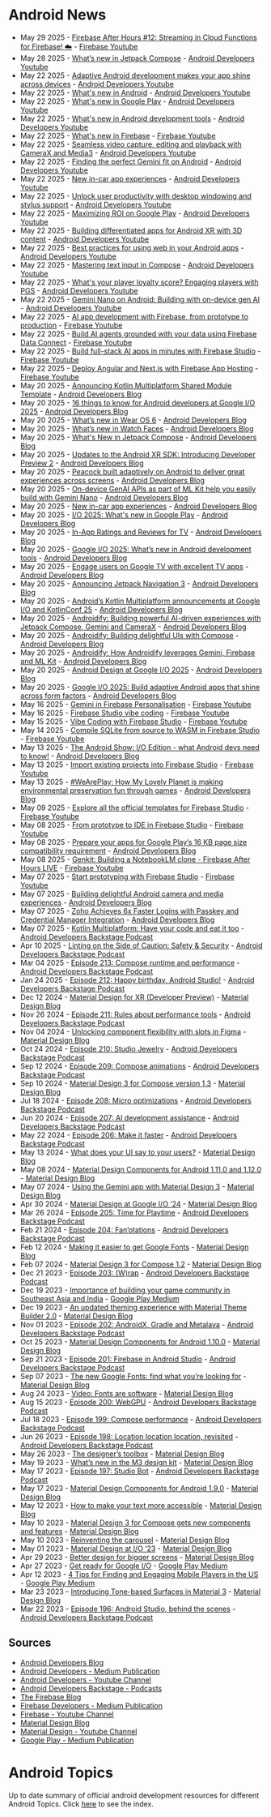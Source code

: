 # Android News

<!-- NEWS:START -->
- May 29 2025 - [Firebase After Hours #12: Streaming in Cloud Functions for Firebase! ☁️](https://www.youtube.com/watch?v=IuSH0VHazcA) - [Firebase Youtube](https://www.youtube.com/user/Firebase)
- May 28 2025 - [What’s new in Jetpack Compose](https://www.youtube.com/watch?v=89UusPuz8q4) - [Android Developers Youtube](https://www.youtube.com/c/AndroidDevelopers)
- May 22 2025 - [Adaptive Android development makes your app shine across devices](https://www.youtube.com/watch?v=15oPNK1W0Tw) - [Android Developers Youtube](https://www.youtube.com/c/AndroidDevelopers)
- May 22 2025 - [What's new in Android](https://www.youtube.com/watch?v=IaNpcrCSDiI) - [Android Developers Youtube](https://www.youtube.com/c/AndroidDevelopers)
- May 22 2025 - [What's new in Google Play](https://www.youtube.com/watch?v=POUqfDBtRbg) - [Android Developers Youtube](https://www.youtube.com/c/AndroidDevelopers)
- May 22 2025 - [What's new in Android development tools](https://www.youtube.com/watch?v=KXKP2tDPW4Y) - [Android Developers Youtube](https://www.youtube.com/c/AndroidDevelopers)
- May 22 2025 - [What's new in Firebase](https://www.youtube.com/watch?v=R_gqv8PwM78) - [Firebase Youtube](https://www.youtube.com/user/Firebase)
- May 22 2025 - [Seamless video capture, editing and playback with CameraX and Media3](https://www.youtube.com/watch?v=3zXVPU2vKXs) - [Android Developers Youtube](https://www.youtube.com/c/AndroidDevelopers)
- May 22 2025 - [Finding the perfect Gemini fit on Android](https://www.youtube.com/watch?v=7Tnq4y7T4xs) - [Android Developers Youtube](https://www.youtube.com/c/AndroidDevelopers)
- May 22 2025 - [New in-car app experiences](https://www.youtube.com/watch?v=ud09zuXHst4) - [Android Developers Youtube](https://www.youtube.com/c/AndroidDevelopers)
- May 22 2025 - [Unlock user productivity with desktop windowing and stylus support](https://www.youtube.com/watch?v=MmeJSLAnB-M) - [Android Developers Youtube](https://www.youtube.com/c/AndroidDevelopers)
- May 22 2025 - [Maximizing ROI on Google Play](https://www.youtube.com/watch?v=T41OD37tI54) - [Android Developers Youtube](https://www.youtube.com/c/AndroidDevelopers)
- May 22 2025 - [Building differentiated apps for Android XR with 3D content](https://www.youtube.com/watch?v=KbTJNK1ALYc) - [Android Developers Youtube](https://www.youtube.com/c/AndroidDevelopers)
- May 22 2025 - [Best practices for using web in your Android apps](https://www.youtube.com/watch?v=2IAoYnzCTvw) - [Android Developers Youtube](https://www.youtube.com/c/AndroidDevelopers)
- May 22 2025 - [Mastering text input in Compose](https://www.youtube.com/watch?v=07Y9CPuxgvQ) - [Android Developers Youtube](https://www.youtube.com/c/AndroidDevelopers)
- May 22 2025 - [What's your player loyalty score? Engaging players with PGS](https://www.youtube.com/watch?v=v-6b_wWF96U) - [Android Developers Youtube](https://www.youtube.com/c/AndroidDevelopers)
- May 22 2025 - [Gemini Nano on Android: Building with on-device gen AI](https://www.youtube.com/watch?v=mP9QESmEDls) - [Android Developers Youtube](https://www.youtube.com/c/AndroidDevelopers)
- May 22 2025 - [AI app development with Firebase, from prototype to production](https://www.youtube.com/watch?v=rxKYK3DIzN0) - [Firebase Youtube](https://www.youtube.com/user/Firebase)
- May 22 2025 - [Build AI agents grounded with your data using Firebase Data Connect](https://www.youtube.com/watch?v=nZhkjSFB6UA) - [Firebase Youtube](https://www.youtube.com/user/Firebase)
- May 22 2025 - [Build full-stack AI apps in minutes with Firebase Studio](https://www.youtube.com/watch?v=x2zvki_VlRE) - [Firebase Youtube](https://www.youtube.com/user/Firebase)
- May 22 2025 - [Deploy Angular and Next.js with Firebase App Hosting](https://www.youtube.com/watch?v=XEhd9a9YhSk) - [Firebase Youtube](https://www.youtube.com/user/Firebase)
- May 20 2025 - [Announcing Kotlin Multiplatform Shared Module Template](http://android-developers.googleblog.com/2025/05/kotlin-multiplatform-shared-module-templates.html) - [Android Developers Blog](https://android-developers.googleblog.com/)
- May 20 2025 - [16 things to know for Android developers at Google I/O 2025](http://android-developers.googleblog.com/2025/05/16-things-to-know-for-android-developers-google-io-2025.html) - [Android Developers Blog](https://android-developers.googleblog.com/)
- May 20 2025 - [What’s new in Wear OS 6](http://android-developers.googleblog.com/2025/05/whats-new-in-wear-os-6.html) - [Android Developers Blog](https://android-developers.googleblog.com/)
- May 20 2025 - [What’s new in Watch Faces](http://android-developers.googleblog.com/2025/05/whats-new-in-watch-faces.html) - [Android Developers Blog](https://android-developers.googleblog.com/)
- May 20 2025 - [What's New in Jetpack Compose](http://android-developers.googleblog.com/2025/05/whats-new-in-jetpack-compose.html) - [Android Developers Blog](https://android-developers.googleblog.com/)
- May 20 2025 - [Updates to the Android XR SDK: Introducing Developer Preview 2](http://android-developers.googleblog.com/2025/05/updates-to-android-xr-sdk-developer-preview.html) - [Android Developers Blog](https://android-developers.googleblog.com/)
- May 20 2025 - [Peacock built adaptively on Android to deliver great experiences across screens](http://android-developers.googleblog.com/2025/05/peacock-optimizes-streaming-jetpack-compose.html) - [Android Developers Blog](https://android-developers.googleblog.com/)
- May 20 2025 - [On-device GenAI APIs as part of ML Kit help you easily build with Gemini Nano](http://android-developers.googleblog.com/2025/05/on-device-gen-ai-apis-ml-kit-gemini-nano.html) - [Android Developers Blog](https://android-developers.googleblog.com/)
- May 20 2025 - [New in-car app experiences](http://android-developers.googleblog.com/2025/05/android-for-cars-google-io-2025.html) - [Android Developers Blog](https://android-developers.googleblog.com/)
- May 20 2025 - [I/O 2025: What's new in Google Play](http://android-developers.googleblog.com/2025/05/io-2025-whats-new-in-google-play.html) - [Android Developers Blog](https://android-developers.googleblog.com/)
- May 20 2025 - [In-App Ratings and Reviews for TV](http://android-developers.googleblog.com/2025/05/in-app-ratings-and-reviews-for-tv.html) - [Android Developers Blog](https://android-developers.googleblog.com/)
- May 20 2025 - [Google I/O 2025: What’s new in Android development tools](http://android-developers.googleblog.com/2025/05/google-io-2025-whats-new-in-android-development-tools.html) - [Android Developers Blog](https://android-developers.googleblog.com/)
- May 20 2025 - [Engage users on Google TV with excellent TV apps](http://android-developers.googleblog.com/2025/05/engage-users-google-tv-excellent-apps.html) - [Android Developers Blog](https://android-developers.googleblog.com/)
- May 20 2025 - [Announcing Jetpack Navigation 3](http://android-developers.googleblog.com/2025/05/announcing-jetpack-navigation-3-for-compose.html) - [Android Developers Blog](https://android-developers.googleblog.com/)
- May 20 2025 - [Android’s Kotlin Multiplatform announcements at Google I/O and KotlinConf 25](http://android-developers.googleblog.com/2025/05/android-kotlin-multiplatform-google-io-kotlinconf-2025.html) - [Android Developers Blog](https://android-developers.googleblog.com/)
- May 20 2025 - [Androidify: Building powerful AI-driven experiences with Jetpack Compose, Gemini and CameraX](http://android-developers.googleblog.com/2025/05/androidify-building-ai-driven-experiences-jetpack-compose-gemini-camerax.html) - [Android Developers Blog](https://android-developers.googleblog.com/)
- May 20 2025 - [Androidify: Building delightful UIs with Compose](http://android-developers.googleblog.com/2025/05/androidify-building-delightful-ui-with-compose.html) - [Android Developers Blog](https://android-developers.googleblog.com/)
- May 20 2025 - [Androidify: How Androidify leverages Gemini, Firebase and ML Kit](http://android-developers.googleblog.com/2025/05/androidify-how-androidify-leverages-gemini-firebase-ml-kit.html) - [Android Developers Blog](https://android-developers.googleblog.com/)
- May 20 2025 - [Android Design at Google I/O 2025](http://android-developers.googleblog.com/2025/05/android-design-google-io-25.html) - [Android Developers Blog](https://android-developers.googleblog.com/)
- May 20 2025 - [Google I/O 2025: Build adaptive Android apps that shine across form factors](http://android-developers.googleblog.com/2025/05/adaptiveapps-io25.html) - [Android Developers Blog](https://android-developers.googleblog.com/)
- May 16 2025 - [Gemini in Firebase Personalisation](https://www.youtube.com/watch?v=4MC2jgLwkJg) - [Firebase Youtube](https://www.youtube.com/user/Firebase)
- May 16 2025 - [Firebase Studio vibe coding](https://www.youtube.com/watch?v=xS9bQaYzVBs) - [Firebase Youtube](https://www.youtube.com/user/Firebase)
- May 15 2025 - [Vibe Coding with Firebase Studio](https://www.youtube.com/watch?v=U0Euvr4DEcE) - [Firebase Youtube](https://www.youtube.com/user/Firebase)
- May 14 2025 - [Compile SQLite from source to WASM in Firebase Studio](https://www.youtube.com/watch?v=hox-Sv8ZHxE) - [Firebase Youtube](https://www.youtube.com/user/Firebase)
- May 13 2025 - [The Android Show: I/O Edition - what Android devs need to know!](http://android-developers.googleblog.com/2025/05/the-android-show-io-edition.html) - [Android Developers Blog](https://android-developers.googleblog.com/)
- May 13 2025 - [Import existing projects into Firebase Studio](https://www.youtube.com/watch?v=31GsuvcRcXk) - [Firebase Youtube](https://www.youtube.com/user/Firebase)
- May 13 2025 - [#WeArePlay: How My Lovely Planet is making environmental preservation fun through games](http://android-developers.googleblog.com/2025/05/weareplay-my-lovely-planet-environmental-preservation-game.html) - [Android Developers Blog](https://android-developers.googleblog.com/)
- May 09 2025 - [Explore all the official templates for Firebase Studio](https://www.youtube.com/watch?v=vWfoxcDETY0) - [Firebase Youtube](https://www.youtube.com/user/Firebase)
- May 08 2025 - [From prototype to IDE in Firebase Studio](https://www.youtube.com/watch?v=9CLNxcM1tbo) - [Firebase Youtube](https://www.youtube.com/user/Firebase)
- May 08 2025 - [Prepare your apps for Google Play’s 16 KB page size compatibility requirement](http://android-developers.googleblog.com/2025/05/prepare-play-apps-for-devices-with-16kb-page-size.html) - [Android Developers Blog](https://android-developers.googleblog.com/)
- May 08 2025 - [Genkit: Building a NotebookLM clone - Firebase After Hours LIVE](https://www.youtube.com/watch?v=ZBM9BQz_S_A) - [Firebase Youtube](https://www.youtube.com/user/Firebase)
- May 07 2025 - [Start prototyping with Firebase Studio](https://www.youtube.com/watch?v=hB1BdhINRNE) - [Firebase Youtube](https://www.youtube.com/user/Firebase)
- May 07 2025 - [Building delightful Android camera and media experiences](http://android-developers.googleblog.com/2025/05/building-delightful-android-camera-media-experiences.html) - [Android Developers Blog](https://android-developers.googleblog.com/)
- May 07 2025 - [Zoho Achieves 6x Faster Logins with Passkey and Credential Manager Integration](http://android-developers.googleblog.com/2025/05/zoho-achieves-faster-logins-passkey-credential-manager-integration.html) - [Android Developers Blog](https://android-developers.googleblog.com/)
- May 07 2025 - [​​Kotlin Multiplatform: Have your code and eat it too](http://adbackstage.libsyn.com/kotlin-multiplatform-have-your-code-and-eat-it-too) - [Android Developers Backstage Podcast](https://adbackstage.libsyn.com/)
- Apr 10 2025 - [Linting on the Side of Caution: Safety & Security](http://adbackstage.libsyn.com/linting-on-the-side-of-caution-safety-security) - [Android Developers Backstage Podcast](https://adbackstage.libsyn.com/)
- Mar 04 2025 - [Episode 213: Compose runtime and performance](http://adbackstage.libsyn.com/episode-213-compose-runtime-and-performance) - [Android Developers Backstage Podcast](https://adbackstage.libsyn.com/)
- Jan 24 2025 - [Episode 212: Happy birthday, Android Studio!](http://adbackstage.libsyn.com/episode-212-happy-birthday-android-studio) - [Android Developers Backstage Podcast](https://adbackstage.libsyn.com/)
- Dec 12 2024 - [Material Design for XR (Developer Preview)](https://material.io/blog/material-design-xr-dev-preview) - [Material Design Blog](https://material.io/blog)
- Nov 26 2024 - [Episode 211: Rules about performance tools](http://adbackstage.libsyn.com/episode-211-rules-about-performance-tools) - [Android Developers Backstage Podcast](https://adbackstage.libsyn.com/)
- Nov 04 2024 - [Unlocking component flexibility with slots in Figma](https://material.io/blog/material-3-slot-components-figma) - [Material Design Blog](https://material.io/blog)
- Oct 24 2024 - [Episode 210: Studio Jewelry](http://adbackstage.libsyn.com/episode-210-studio-jewelry) - [Android Developers Backstage Podcast](https://adbackstage.libsyn.com/)
- Sep 12 2024 - [Episode 209: Compose animations](http://adbackstage.libsyn.com/episode-209-compose-animations) - [Android Developers Backstage Podcast](https://adbackstage.libsyn.com/)
- Sep 10 2024 - [Material Design 3 for Compose version 1.3](https://material.io/blog/material-3-compose-1-3) - [Material Design Blog](https://material.io/blog)
- Jul 18 2024 - [Episode 208: Micro optimizations](http://adbackstage.libsyn.com/episode-208-micro-optimizations) - [Android Developers Backstage Podcast](https://adbackstage.libsyn.com/)
- Jun 20 2024 - [Episode 207: AI development assistance](http://adbackstage.libsyn.com/episode-207-ai-development-assistance) - [Android Developers Backstage Podcast](https://adbackstage.libsyn.com/)
- May 22 2024 - [Episode 206: Make it faster](http://adbackstage.libsyn.com/episode-206-make-it-faster) - [Android Developers Backstage Podcast](https://adbackstage.libsyn.com/)
- May 13 2024 - [What does your UI say to your users?](https://material.io/blog/testing-material-3) - [Material Design Blog](https://material.io/blog)
- May 08 2024 - [Material Design Components for Android 1.11.0 and 1.12.0](https://material.io/blog/android-stable-release-1-12-0) - [Material Design Blog](https://material.io/blog)
- May 07 2024 - [Using the Gemini app with Material Design 3](https://material.io/blog/how-to-gemini-app-compose-material-design-3) - [Material Design Blog](https://material.io/blog)
- Apr 30 2024 - [Material Design at Google I/O ‘24](https://material.io/blog/google-io-2024) - [Material Design Blog](https://material.io/blog)
- Mar 26 2024 - [Episode 205: Time for Playtime](http://adbackstage.libsyn.com/episode-205-time-for-playtime) - [Android Developers Backstage Podcast](https://adbackstage.libsyn.com/)
- Feb 21 2024 - [Episode 204: Fan’otations](http://adbackstage.libsyn.com/episode-204-fanotations) - [Android Developers Backstage Podcast](https://adbackstage.libsyn.com/)
- Feb 12 2024 - [Making it easier to get Google Fonts](https://material.io/blog/get-google-fonts-update) - [Material Design Blog](https://material.io/blog)
- Feb 07 2024 - [Material Design 3 for Compose 1.2](https://material.io/blog/material-3-compose-1-2) - [Material Design Blog](https://material.io/blog)
- Dec 21 2023 - [Episode 203: (W)rap](http://adbackstage.libsyn.com/episode-203-wrap) - [Android Developers Backstage Podcast](https://adbackstage.libsyn.com/)
- Dec 19 2023 - [Importance of building your game community in Southeast Asia and India](https://medium.com/googleplaydev/importance-of-building-your-game-community-in-southeast-asia-and-india-dc3aaa65902a?source=rss----1f8baa23933d---4) - [Google Play Medium](https://medium.com/googleplaydev)
- Dec 19 2023 - [An updated theming experience with Material Theme Builder 2.0](https://material.io/blog/material-theme-builder-2-color-match) - [Material Design Blog](https://material.io/blog)
- Nov 01 2023 - [Episode 202: AndroidX, Gradle and Metalava](http://adbackstage.libsyn.com/episode-202-androidx-gradle-and-metalava) - [Android Developers Backstage Podcast](https://adbackstage.libsyn.com/)
- Oct 25 2023 - [Material Design Components for Android 1.10.0](https://material.io/blog/android-stable-release-1-10-0) - [Material Design Blog](https://material.io/blog)
- Sep 21 2023 - [Episode 201: Firebase in Android Studio](http://adbackstage.libsyn.com/episode-201-firebase-in-android-studio) - [Android Developers Backstage Podcast](https://adbackstage.libsyn.com/)
- Sep 07 2023 - [The new Google Fonts: find what you’re looking for](https://material.io/blog/2023-google-fonts-redesign) - [Material Design Blog](https://material.io/blog)
- Aug 24 2023 - [Video: Fonts are software](https://material.io/blog/fonts-are-software-video) - [Material Design Blog](https://material.io/blog)
- Aug 15 2023 - [Episode 200: WebGPU](http://adbackstage.libsyn.com/episode-200-webgpu) - [Android Developers Backstage Podcast](https://adbackstage.libsyn.com/)
- Jul 18 2023 - [Episode 199: Compose performance](http://adbackstage.libsyn.com/episode-199-compose-performance) - [Android Developers Backstage Podcast](https://adbackstage.libsyn.com/)
- Jun 26 2023 - [Episode 198: Location location location, revisited](http://adbackstage.libsyn.com/episode-198-location-location-location-revisited) - [Android Developers Backstage Podcast](https://adbackstage.libsyn.com/)
- May 26 2023 - [The designer’s toolbox](https://material.io/blog/designer-toolbox-figma-android-studio-relay) - [Material Design Blog](https://material.io/blog)
- May 19 2023 - [What’s new in the M3 design kit](https://material.io/blog/whats-new-design-kit) - [Material Design Blog](https://material.io/blog)
- May 17 2023 - [Episode 197: Studio Bot](http://adbackstage.libsyn.com/episode-197-studio-bot) - [Android Developers Backstage Podcast](https://adbackstage.libsyn.com/)
- May 17 2023 - [Material Design Components for Android 1.9.0](https://material.io/blog/android-stable-release-1-9-0) - [Material Design Blog](https://material.io/blog)
- May 12 2023 - [How to make your text more accessible](https://material.io/blog/how-to-make-text-more-accessible) - [Material Design Blog](https://material.io/blog)
- May 10 2023 - [Material Design 3 for Compose gets new components and features](https://material.io/blog/material-3-compose-1-1) - [Material Design Blog](https://material.io/blog)
- May 10 2023 - [Reinventing the carousel](https://material.io/blog/material-3-carousel-research-design) - [Material Design Blog](https://material.io/blog)
- May 01 2023 - [Material Design at I/O ‘23](https://material.io/blog/material-google-io23) - [Material Design Blog](https://material.io/blog)
- Apr 29 2023 - [Better design for bigger screens](https://material.io/blog/material-you-large-screens) - [Material Design Blog](https://material.io/blog)
- Apr 27 2023 - [Get ready for Google I/O](https://medium.com/googleplaydev/get-ready-for-google-i-o-d08acfc967e9?source=rss----1f8baa23933d---4) - [Google Play Medium](https://medium.com/googleplaydev)
- Apr 12 2023 - [4 Tips for Finding and Engaging Mobile Players in the US](https://medium.com/googleplaydev/4-tips-for-finding-and-engaging-mobile-players-in-the-us-a15ef286b997?source=rss----1f8baa23933d---4) - [Google Play Medium](https://medium.com/googleplaydev)
- Mar 23 2023 - [Introducing Tone-based Surfaces in Material 3](https://material.io/blog/tone-based-surface-color-m3) - [Material Design Blog](https://material.io/blog)
- Mar 22 2023 - [Episode 196: Android Studio, behind the scenes](http://adbackstage.libsyn.com/episode-196-android-studio-behind-the-scenes) - [Android Developers Backstage Podcast](https://adbackstage.libsyn.com/)<!-- NEWS:END -->

## Sources

* [Android Developers Blog](https://android-developers.googleblog.com/)
* [Android Developers - Medium Publication](https://medium.com/androiddevelopers)
* [Android Developers - Youtube Channel](https://www.youtube.com/c/AndroidDevelopers)
* [Android Developers Backstage - Podcasts](https://adbackstage.libsyn.com/)
* [The Firebase Blog](https://firebase.googleblog.com/)
* [Firebase Developers - Medium Publication](https://medium.com/firebase-developers)
* [Firebase - Youtube Channel](https://www.youtube.com/user/Firebase)
* [Material Design Blog](https://material.io/blog)
* [Material Design - Youtube Channel](https://www.youtube.com/c/MaterialDesign)
* [Google Play - Medium Publication](https://medium.com/googleplaydev)

# Android Topics
Up to date summary of official android development resources for different Android Topics. Click [here](https://androidtopicsindex.dipien.com/) to see the index.

